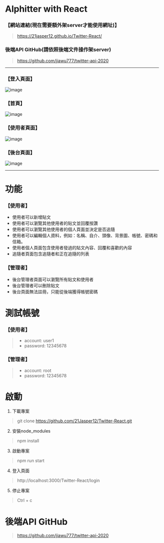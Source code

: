 # Alphitter with React

### 【網站連結(現在需要額外架server才能使用網址)】
> https://21jasper12.github.io/Twitter-React/

### 後端API GitHub(請依照後端文件操作架server)
>https://github.com/jiawu777/twitter-api-2020

---

### 【登入頁面】
![image](https://github.com/21Jasper12/Twitter-React/blob/feature/AdminApi/src/image/LoginPage.jpg)

### 【首頁】
![image](https://github.com/21Jasper12/Twitter-React/blob/feature/AdminApi/src/image/homePage.jpg)

### 【使用者頁面】
![image](https://github.com/21Jasper12/Twitter-React/blob/feature/AdminApi/src/image/UserPage.jpg)

### 【後台頁面】
![image](https://github.com/21Jasper12/Twitter-React/blob/feature/AdminApi/src/image/AdminUsersListPage.jpg)

---
#  功能

### 【使用者】
* 使用者可以新增貼文
* 使用者可以瀏覽其他使用者的貼文並回覆按讚
* 使用者可以瀏覽其他使用者的個人頁面並決定是否追隨
* 使用者可以編輯個人資料，例如：名稱、自介、頭像、背景圖、帳號、密碼和信箱。
* 使用者個人頁面包含使用者發過的貼文內容、回覆和喜歡的內容
* 追隨者頁面包含追隨者和正在追隨的列表  
  
### 【管理者】
* 後台管理者頁面可以瀏覽所有貼文和使用者
* 後台管理者可以刪除貼文
* 後台頁面無法註冊，只能從後端獲得帳號密碼

# 測試帳號
### 【使用者】
 > * account: user1 
 > * password: 12345678

### 【管理者】
> * account: root
> * password: 12345678


# 啟動
1. 下載專案
> git clone https://github.com/21Jasper12/Twitter-React.git

2. 安裝node_modules
> npm install

3. 啟動專案
> npm run start

4. 登入頁面
> http://localhost:3000/Twitter-React/login

5. 停止專案
> Ctrl + c


# 後端API GitHub
>https://github.com/jiawu777/twitter-api-2020